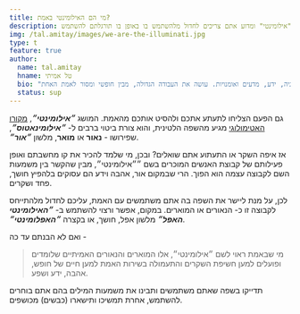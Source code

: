 ```yaml
---
title: מי הם האילומינטי באמת?
description: המשמעות האמיתית של השם "אילומינטי" ומדוע אתם צריכים לחדול מלהשתמש בו באופן בו תורגלתם להשתמש.
img: /tal.amitay/images/we-are-the-illuminati.jpg
type: t
feature: true
author:
  name: tal.amitay
  hname: טל אמיתי
  bio: "וולונטריסט ערני, איש טכנולוגיה, ידע, מדעים ואומנויות. עושה את העבודה הגדולה, מבין חופשי ומסור לאמת האחת."
  status: sup
---
```


גם הפעם הצליחו לתעתע אתכם ולהסיט אותכם מהאמת. המושג ***״אילומינטי״***, [מקורו האטימולוגי](/shalom.kor/illuminati) מגיע מהשפה הלטינית, והוא צורת ביטוי ברבים ל- ***״אילומינאטוס״***, שפירושו - **נאור** או **מואר**, מלשון ***״אור״***.

אז איפה השקר או התעתוע אתם שואלים? ובכן, מי שלמד להכיר את קו מחשבתם ואופן פעילותם של קבוצת האנשים המוכרים בשם ״״אילומינטי״, מבין שהקשר בין משמעות השם לקבוצה עצמה הוא הפוך. הרי שבמקום אור, אהבה וידע הם עסוקים בלהפיץ חושך, פחד ושקרים.

לכן, על מנת ליישר את השפה בה אתם משתמשים עם האמת, עליכם לחדול מלהתייחס לקבוצה זו כ- הנאורים או המוארים. במקום, אפשר ורצוי להשתמש ב- ***״האילומינטי האפל״*** מלשון אפל, חושך, או בקצרה ***״האפלומינטי״***.

ואם לא הבנתם עד כה -

> מי שבאמת ראוי לשם ״אילומינטי״, אלו המוארים והנאורים האמיתיים שלומדים ופועלים למען חשיפת השקרים והתעמולה בשירות האמת למען חיים של חופש, אהבה, ידע ושפע.

תדייקו בשפה שאתם משתמשים ותבינו את משמעות המילים בהם אתם בוחרים להשתמש, אחרת תמשיכו ותישארו (כבשים) מכושפים.

[^1]: [חתלתולות מין בתעשיית הבידור](https://youtu.be/_sMXYGU8Gnc)
[^2]: [ הצצה לאיך נראים אנשי תעשיית הבידור שעברו שעבוד ותכנות](https://m.facebook.com/story.php?story_fbid=1325333210843856&id=455942847782901)
